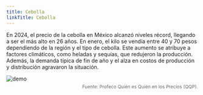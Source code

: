 ```yaml
---
title: Cebolla
linkTitle: Cebolla
---
```


En 2024, el precio de la cebolla en México alcanzó niveles récord, llegando a ser el más alto en 26 años. En enero, el kilo se vendía entre 40 y 70 pesos dependiendo de la región y el tipo de cebolla. Este aumento se atribuye a factores climáticos, como heladas y sequías, que redujeron la producción. Además, la demanda típica de fin de año y el alza en costos de producción y distribución agravaron la situación.

<div>
<img src="/kde_plot_cebolla.png" alt="demo" class="img-responsive" title="Precio Nopal">
<p style="font-size: 12px; color: #666; text-align: right; margin-top: 5px;">
        Fuente: Profeco Quién es Quién en los Precios (QQP).
    </p>
</div>
